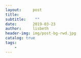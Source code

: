 ```yaml
---
layout:     post
title:      
subtitle:    ""
date:       2019-03-23
author:     lisbeth
header-img: img/post-bg-rwd.jpg
catalog: true
tags:
    - 
---
```

